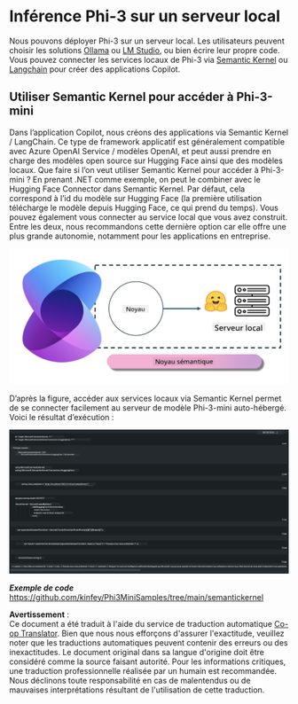 <!--
CO_OP_TRANSLATOR_METADATA:
{
  "original_hash": "bcf5dd7031db0031abdb9dd0c05ba118",
  "translation_date": "2025-05-07T14:30:28+00:00",
  "source_file": "md/01.Introduction/03/Local_Server_Inference.md",
  "language_code": "fr"
}
-->
# **Inférence Phi-3 sur un serveur local**

Nous pouvons déployer Phi-3 sur un serveur local. Les utilisateurs peuvent choisir les solutions [Ollama](https://ollama.com) ou [LM Studio](https://llamaedge.com), ou bien écrire leur propre code. Vous pouvez connecter les services locaux de Phi-3 via [Semantic Kernel](https://github.com/microsoft/semantic-kernel?WT.mc_id=aiml-138114-kinfeylo) ou [Langchain](https://www.langchain.com/) pour créer des applications Copilot.

## **Utiliser Semantic Kernel pour accéder à Phi-3-mini**

Dans l’application Copilot, nous créons des applications via Semantic Kernel / LangChain. Ce type de framework applicatif est généralement compatible avec Azure OpenAI Service / modèles OpenAI, et peut aussi prendre en charge des modèles open source sur Hugging Face ainsi que des modèles locaux. Que faire si l’on veut utiliser Semantic Kernel pour accéder à Phi-3-mini ? En prenant .NET comme exemple, on peut le combiner avec le Hugging Face Connector dans Semantic Kernel. Par défaut, cela correspond à l’id du modèle sur Hugging Face (la première utilisation télécharge le modèle depuis Hugging Face, ce qui prend du temps). Vous pouvez également vous connecter au service local que vous avez construit. Entre les deux, nous recommandons cette dernière option car elle offre une plus grande autonomie, notamment pour les applications en entreprise.

![sk](../../../../../translated_images/sk.d03785c25edc6d445a2e9ae037979e544e0b0c482f43c7617b0324e717b9af62.fr.png)

D’après la figure, accéder aux services locaux via Semantic Kernel permet de se connecter facilement au serveur de modèle Phi-3-mini auto-hébergé. Voici le résultat d’exécution :

![skrun](../../../../../translated_images/skrun.5aafc1e7197dca2020eefcaeaaee184d29bb0cf1c37b00fd9c79acc23a6dc8d2.fr.png)

***Exemple de code*** https://github.com/kinfey/Phi3MiniSamples/tree/main/semantickernel

**Avertissement** :  
Ce document a été traduit à l'aide du service de traduction automatique [Co-op Translator](https://github.com/Azure/co-op-translator). Bien que nous nous efforçons d'assurer l'exactitude, veuillez noter que les traductions automatiques peuvent contenir des erreurs ou des inexactitudes. Le document original dans sa langue d'origine doit être considéré comme la source faisant autorité. Pour les informations critiques, une traduction professionnelle réalisée par un humain est recommandée. Nous déclinons toute responsabilité en cas de malentendus ou de mauvaises interprétations résultant de l'utilisation de cette traduction.